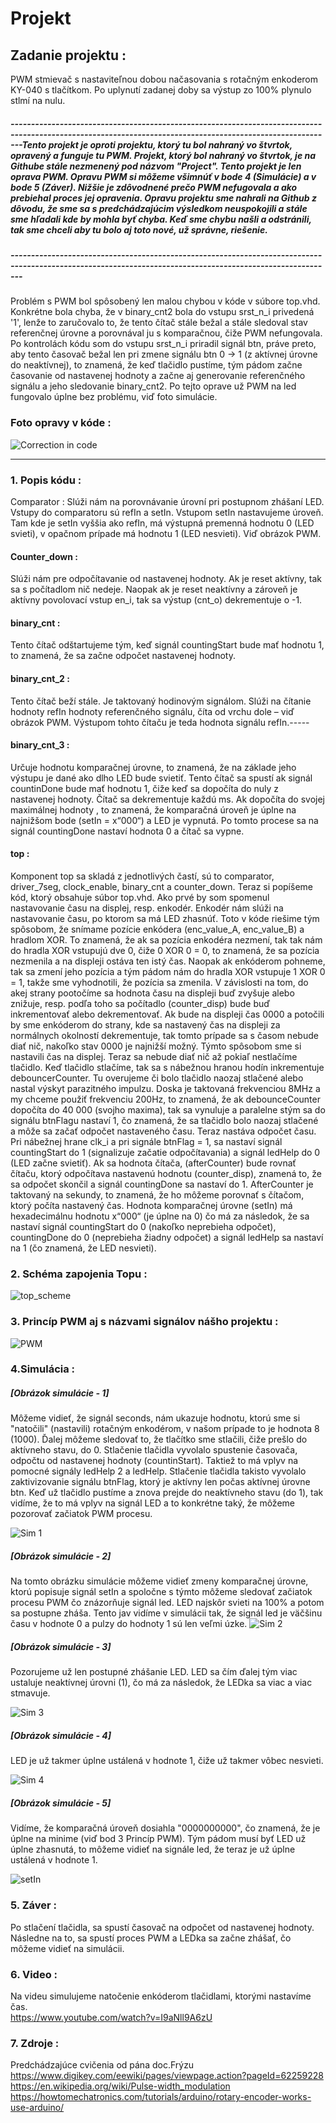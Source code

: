 # Projekt 
## Zadanie projektu :
PWM stmievač s nastaviteľnou dobou načasovania s rotačným enkoderom KY-040 s tlačítkom. Po uplynutí zadanej doby sa výstup zo 100% plynulo stlmí na nulu.

##### -----------------------------------------------------------------------------------------------------------------------------------------------------------Tento projekt je oproti projektu, ktorý tu bol nahraný vo štvrtok, opravený a funguje tu PWM. Projekt, ktorý bol nahraný vo štvrtok, je na Githube stále nezmenený pod názvom "Project". Tento projekt je len oprava PWM. Opravu PWM si môžeme všimnúť v bode 4 (Simulácie) a v bode 5 (Záver). Nižšie je zdôvodnené prečo PWM nefugovala a ako prebiehal proces jej opravenia. Opravu projektu sme nahrali na Github z dôvodu, že sme sa s predchádzajúcim výsledkom neuspokojili a stále sme hľadali kde by mohla byť chyba. Keď sme chybu našli a odstránili, tak sme chceli aby tu bolo aj toto nové, už správne, riešenie.
##### -----------------------------------------------------------------------------------------------------------------------------------------------------------

Problém s PWM bol spôsobený len malou chybou v kóde v súbore top.vhd. Konkrétne bola chyba, že v binary_cnt2 bola do vstupu srst_n_i privedená '1', lenže to zaručovalo to, že tento čítač stále bežal a stále sledoval stav referenčnej úrovne a porovnával ju s komparačnou, čiže PWM nefungovala. Po kontrolách kódu som do vstupu srst_n_i priradil signál btn, práve preto, aby tento časovač bežal len pri zmene signálu btn 0 -> 1 (z aktívnej úrovne do neaktívnej), to znamená, že keď tlačidlo pustíme, tým pádom začne časovanie od nastavenej hodnoty a začne aj generovanie referenčného signálu a jeho sledovanie binary_cnt2. Po tejto oprave už PWM na led fungovalo úplne bez problému, viď foto simulácie. 
### Foto opravy v kóde : 
![Correction in code](https://user-images.githubusercontent.com/60688750/80930218-5cde7780-8db2-11ea-99b9-69ab7306b3fe.jpg)

----------------------------------------------------------------------------------------------------------------------------------------

### 1. Popis kódu :
Comparator :
Slúži nám na porovnávanie úrovní pri postupnom zhášaní LED. Vstupy do comparatoru sú refIn a setIn. Vstupom setIn nastavujeme úroveň. Tam kde je setIn vyššia ako refIn, má výstupná premenná hodnotu 0 (LED svieti), v opačnom prípade má hodnotu 1 (LED nesvieti). Viď obrázok PWM.

#### Counter_down :
Slúži nám pre odpočítavanie od nastavenej hodnoty. Ak je reset aktívny, tak sa s počítadlom nič nedeje. Naopak ak je reset neaktívny a zároveň je aktívny povolovací vstup en_i, tak sa výstup (cnt_o) dekrementuje o -1.

#### binary_cnt :
Tento čítač odštartujeme tým, keď signál countingStart bude mať hodnotu 1, to znamená, že sa začne odpočet nastavenej hodnoty.

#### binary_cnt_2 :
Tento čítač beží stále. Je taktovaný hodinovým signálom. Slúži na čítanie hodnoty refIn hodnoty referenčného signálu, číta od vrchu dole – viď obrázok PWM. Výstupom tohto čítaču je teda hodnota signálu refIn.-----

#### binary_cnt_3 :
Určuje hodnotu komparačnej úrovne, to znamená, že na základe jeho výstupu je dané ako dlho LED bude svietiť. Tento čítač sa spustí ak signál countinDone bude mať hodnotu 1, čiže keď sa dopočíta do nuly z nastavenej hodnoty. Čítač sa dekrementuje každú ms. Ak dopočíta do svojej maximálnej hodnoty , to znamená, že komparačná úroveň je úplne na najnižšom bode (setIn = x“000“) a LED je vypnutá. Po tomto procese sa na signál countingDone nastaví hodnota 0 a čítač sa vypne.

#### top :
Komponent top sa skladá z jednotlivých častí, sú to comparator, driver_7seg, clock_enable, binary_cnt a counter_down. Teraz si popíšeme kód, ktorý obsahuje súbor top.vhd. Ako prvé by som spomenul nastavovanie času na displej, resp. enkodér. Enkodér nám slúži na nastavovanie času, po ktorom sa má LED zhasnúť. Toto v kóde riešime tým spôsobom, že snímame pozície enkódera (enc_value_A, enc_value_B) a hradlom XOR. To znamená, že ak sa pozícia enkodéra nezmení, tak tak nám do hradla XOR vstupujú dve 0, čiže 0 XOR 0 = 0, to znamená, že sa pozícia nezmenila a na displeji ostáva ten istý čas. Naopak ak enkóderom pohneme, tak sa zmení jeho pozícia a tým pádom nám do hradla XOR vstupuje 1 XOR 0 = 1, takže sme vyhodnotili, že pozícia sa zmenila. V závislosti na tom, do akej strany pootočíme sa hodnota času na displeji buď zvyšuje alebo znižuje, resp. podľa toho sa počítadlo (counter_disp) bude buď inkrementovať alebo dekrementovať. Ak bude na displeji čas 0000 a potočili by sme enkóderom do strany, kde sa nastavený čas na displeji za normálnych okolností dekrementuje, tak tomto prípade sa s časom nebude diať nič, nakoľko stav 0000 je najnižší možný. Týmto spôsobom sme si nastavili čas na displej. Teraz sa nebude diať nič až pokiaľ nestlačíme tlačidlo. Keď tlačidlo stlačíme, tak sa s nábežnou hranou hodín inkrementuje debouncerCounter. Tu overujeme či bolo tlačidlo naozaj stlačené alebo nastal výskyt parazitného impulzu. Doska je taktovaná frekvenciou 8MHz a my chceme použiť frekvenciu 200Hz, to znamená, že ak debounceCounter dopočíta do 40 000 (svojho maxima), tak sa vynuluje a paralelne stým sa do signálu btnFlagu nastaví 1, čo znamená, že sa tlačidlo bolo naozaj stlačené a môže sa začať odpočet nastaveného času. Teraz nastáva odpočet času. Pri nábežnej hrane clk_i a pri signále btnFlag = 1, sa nastaví signál countingStart do 1 (signalizuje začatie odpočítavania) a signál ledHelp do 0 (LED začne svietiť). Ak sa hodnota čítača, (afterCounter) bude rovnať čítaču, ktorý odpočítava nastavenú hodnotu (counter_disp), znamená to, že sa odpočet skončil a signál countingDone sa nastaví do 1. AfterCounter je taktovaný na sekundy, to znamená, že ho môžeme porovnať s čítačom, ktorý počíta nastavený čas. Hodnota komparačnej úrovne (setIn) má hexadecimálnu hodnotu x“000“ (je úplne na 0) čo má za následok, že sa nastaví signál countingStart do 0 (nakoľko neprebieha odpočet), countingDone do 0 (neprebieha žiadny odpočet) a signál ledHelp sa nastaví na 1 (čo znamená, že LED nesvieti).

### 2. Schéma zapojenia Topu :
![top_scheme](https://user-images.githubusercontent.com/60688750/80929398-00785980-8dac-11ea-915a-16ccb5a35388.jpg)

### 3. Princíp PWM aj s názvami signálov nášho projektu :
![PWM](https://user-images.githubusercontent.com/60688750/80929425-2aca1700-8dac-11ea-9450-1ef900c9ec0b.jpg)

### 4.Simulácia :
##### [Obrázok simulácie - 1] 
Môžeme vidieť, že signál seconds, nám ukazuje hodnotu, ktorú sme si "natočili" (nastavili) rotačným enkodérom, v našom prípade to je hodnota 8 (1000). Ďalej môžeme sledovať to, že tlačítko sme stlačili, čiže prešlo do aktívneho stavu, do 0. Stlačenie tlačidla vyvolalo spustenie časovača, odpočtu od nastavenej hodnoty (countinStart). Taktiež to má vplyv na pomocné signály ledHelp 2 a ledHelp. Stlačenie tlačidla takisto vyvolalo zaktivizovanie signálu btnFlag, ktorý je aktívny len počas aktívnej úrovne btn.  Keď už tlačidlo pustíme a znova prejde do neaktívneho stavu (do 1), tak vidíme, že to má vplyv na signál LED a to konkrétne taký, že môžeme pozorovať začiatok PWM procesu. 

![Sim 1](https://user-images.githubusercontent.com/60688750/80929459-8694a000-8dac-11ea-9449-cdccbc88ca80.png)


##### [Obrázok simulácie - 2] 
Na tomto obrázku simulácie môžeme vidieť zmeny komparačnej úrovne, ktorú popisuje signál setIn a spoločne s týmto môžeme sledovať začiatok procesu PWM čo znázorňuje signál led. LED najskôr svieti na 100% a potom sa postupne zháša. Tento jav vidíme v simulácii tak, že signál led je väčšinu času v hodnote 0 a pulzy do hodnoty 1 sú len veľmi úzke. 
![Sim 2](https://user-images.githubusercontent.com/60688750/80929470-9318f880-8dac-11ea-9a60-44d80a41a805.png)

##### [Obrázok simulácie - 3] 
Pozorujeme už len postupné zhášanie LED. LED sa čím ďalej tým viac ustaluje neaktívnej úrovni (1), čo má za následok, že LEDka sa viac a viac stmavuje.

![Sim 3](https://user-images.githubusercontent.com/60688750/80929650-0a9b5780-8dae-11ea-844e-59eb6e5405dd.png)

##### [Obrázok simulácie - 4] 
LED je už takmer úplne ustálená v hodnote 1, čiže už takmer vôbec nesvieti.

![Sim 4](https://user-images.githubusercontent.com/60688750/80929664-2999e980-8dae-11ea-82fc-4ebaf909cdd7.png)

##### [Obrázok simulácie - 5] 
Vidíme, že komparačná úroveň dosiahla "0000000000", čo znamená, že je úplne na minime (viď bod 3 Princíp PWM). Tým pádom musí byť LED už úplne zhasnutá, to môžeme vidieť na signále led, že teraz je už úplne ustálená v hodnote 1.

![setIn](https://user-images.githubusercontent.com/60688750/80929699-767dc000-8dae-11ea-8d82-216a2915c508.png)

### 5. Záver :
Po stlačení tlačidla, sa spustí časovač na odpočet od nastavenej hodnoty. Následne na to, sa spustí proces PWM a LEDka sa začne zhášať, čo môžeme vidieť na simulácii.

### 6. Video :
Na videu simulujeme natočenie enkóderom tlačidlami, ktorými nastavíme čas.                                                                
https://www.youtube.com/watch?v=I9aNll9A6zU

### 7. Zdroje :
Predchádzajúce cvičenia od pána doc.Frýzu                                                                                                 
https://www.digikey.com/eewiki/pages/viewpage.action?pageId=62259228                                                                                                                     
https://en.wikipedia.org/wiki/Pulse-width_modulation                                                                                           
https://howtomechatronics.com/tutorials/arduino/rotary-encoder-works-use-arduino/
